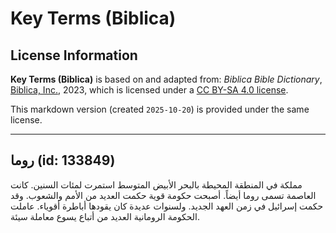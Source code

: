# Key Terms (Biblica)

## License Information

**Key Terms (Biblica)** is based on and adapted from: _Biblica Bible Dictionary_, [Biblica, Inc.](https://www.biblica.com/), 2023, which is licensed under a [CC BY-SA 4.0 license](https://creativecommons.org/licenses/by-sa/4.0/legalcode.en).

This markdown version (created `2025-10-20`) is provided under the same license.



--------------------------------

## روما (id: 133849)

مملكة في المنطقة المحيطة بالبحر الأبيض المتوسط استمرت لمئات السنين. كانت العاصمة تسمى روما أيضاً. أصبحت حكومة قوية حكمت العديد من الأمم والشعوب. وقد حكمت إسرائيل في زمن العهد الجديد. ولسنوات عديدة كان يقودها أباطرة أقوياء. عاملت الحكومة الرومانية العديد من أتباع يسوع معاملة سيئة.


